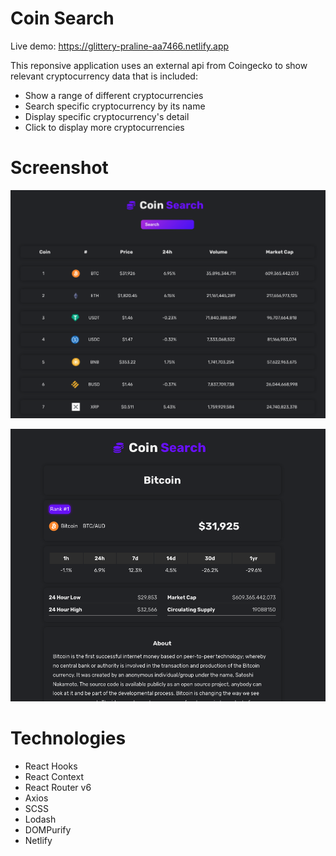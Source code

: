 # Coin Search

Live demo: https://glittery-praline-aa7466.netlify.app

This reponsive application uses an external api from Coingecko to show relevant cryptocurrency data that is included:

- Show a range of different cryptocurrencies
- Search specific cryptocurrency by its name
- Display specific cryptocurrency's detail
- Click to display more cryptocurrencies

# Screenshot

![](src/assets/coins.png)

![](src/assets/coin.png)

# Technologies

- React Hooks
- React Context
- React Router v6
- Axios
- SCSS
- Lodash
- DOMPurify
- Netlify
